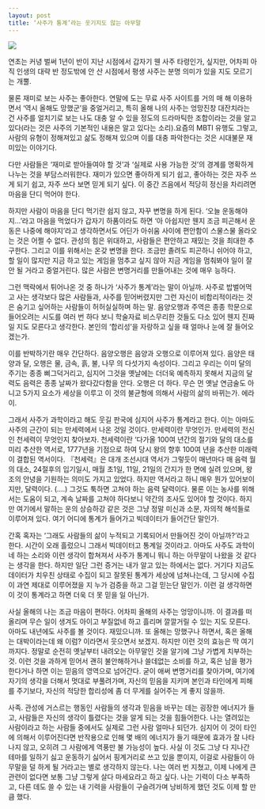 ```yaml
---
layout: post
title: ‘사주가 통계’라는 웃기지도 않는 아무말
---
```

![](https://img1.daumcdn.net/thumb/R658x0.q70/?fname=https://t1.daumcdn.net/news/202105/21/forceteller/20210521182339171oioh.png)

연초는 커녕 벌써 1년이 반이 지난 시점에서 갑자기 웬 사주 타령인가, 싶지만, 어차피 아직 인생의 대략 반 정도밖에 안 산 시점에서 평생 사주는 분명 의미가 있을 지도 모르기는 개뿔.

물론 재미로 보는 사주는 좋아한다. 연말에 도는 무료 사주 사이트를 거의 매 해 이용하면서 ‘역시 올해도 망했군’을 중얼거리고, 특히 올해 나의 사주는 엉망진창 대잔치라는 건 사주를 얼치기로 보는 나도 대충 알 수 있을 정도의 드라마틱한 조합이라는 것을 알고 있다(라는 것은 사주의 기본적인 내용은 알고 있다는 소리).요즘의 MBTI 유행도 그렇고, 사람의 유형이 정해져있고 삶도 정해져 있으며 이를 대충 파악한다는 것은 시대불문 재미있는 이야기다.

다만 사람들은 ‘재미로 받아들여야 할 것’과 ‘실제로 사용 가능한 것’의 경계를 명확하게 나누는 것을 부담스러워한다. 재미가 있으면 좋아하게 되기 쉽고, 좋아하는 것은 자주 쓰게 되기 쉽고, 자주 쓰다 보면 믿게 되기 싶다. 이 중간 즈음에서 적당히 정신을 차리려면 마음을 단디 먹어야 한다.

하지만 사람이 마음을 단디 먹기란 쉽지 않고, 자꾸 변명을 하게 된다. ‘오늘 운동해야지…’라고 마음을 먹었다가 갑자기 하품이라도 하면 ‘아 아쉽지만 웬지 조금 피곤해서 운동은 나중에 해야지’라고 생각하면서도 어딘가 아쉬움 사이에 편안함이 스물스물 올라오는 것은 어쩔 수 없다. 관성의 힘은 위대하고, 사람들은 편안하고 재밌는 것을 최대한 추구한다. 그리고 이를 위해서는 온갖 변명을 한다. 조금만 졸려도 피곤하니 쉬어야 하고, 할 일이 많지만 지금 하고 있는 게임을 멈추고 싶지 않아 지금 게임을 멈춰봐야 일이 잘 안 될 거라고 중얼거린다. 많은 사람은 변명거리를 만들어내는 것에 매우 능하다.

그런 맥락에서 튀어나온 것 중 하나가 ‘사주가 통계’라는 말이 아닐까. 사주로 밥벌어먹고 사는 생각보다 많은 사람들과, 사주를 믿어버렸지만 그런 자신이 비합리적이라는 것은 숨기고 싶어하는 사람들이 허허실실하며 하는 말. 음양오행과 주역은 종종 학문으로 들어오려는 시도를 여러 번 하다 보니 학술자료 비스무리한 것들도 다소 있어 웬지 진짜일 지도 모른다고 생각한다. 본인의 ‘합리성’을 자랑하고 싶을 때 얼마나 눈에 잘 들어오겠는가.

이를 반박하기란 매우 간단하다. 음양오행은 음양과 오행으로 이루어져 있다. 음양은 태양과 달, 오행은 물, 금속, 흙, 불, 나무 의 다섯가지 속성이다. 그리고 우리는 이미 달의 주기는 종종 삐그덕거리고, 심지어 그것을 옛날에는 더더욱 예측하지 못해서 지금의 달력도 음력은 종종 날짜가 왔다갔다함을 안다. 오행은 더 하다. 무슨 먼 옛날 연금술도 아니고 5가지 요소가 세상을 이루고 이 것의 불균형에 의해서 사람의 삶의 바뀌는가. 에라이.

그래서 사주가 과학이라고 해도 웃길 판국에 심지어 사주가 통계라고 한다. 이는 아마도 사주의 근간이 되는 만세력에서 나온 것일 것이다. 만세력이란 무엇인가. 만세력의 전신인 천세력이 무엇인지 찾아보자. 천세력이란 ‘다가올 100여 년간의 절기와 달의 대소를 미리 추산한 역서로, 1777년을 기점으로 하여 당시 왕의 향후 100여 년을 추산한 미래력이 결합된 역서이다. 『천세력』은 대개 조선시대 역서가 그렇듯이 매년마다 매 음력 월의 대소, 24절후의 입기일시, 매월 초1일, 11일, 21일의 간지가 한 면에 실려 있으며, 왕조의 안녕을 기원하는 의미도 가지고 있었다. 하지만 역서라고 하니 매우 뭔가 있어보이지만, 달력이다. (….) 그것도 툭하면 고쳐야 하는 음력 달력이다. 물론 이는 농사를 위해서는 도움이 되고, 계속 날짜를 고쳐야 하다보니 약간의 조사도 있어야 할 것이다. 하지만 여기에서 말하는 운의 상승하강 같은 것은 그냥 정말 미신과 소문, 자의적 해석들로 이루어져 있다. 여기 어디에 통계가 들어가고 빅데이터가 들어간단 말인가.

간혹 혹자는 ‘그래도 사람들의 삶이 누적되고 기록되어서 만들어진 것이 아닐까?’라고 한다. 시간이 오래 흘렀으니 그래서 빅데이터고 통계일 것이라고. 아마도 사주도 과학이네 하는 소리와 이런 생각이 합쳐져서 사주가 통계니 뭐니 하는 아무말이 나왔을 것 같다는 생각을 한다. 하지만 일단 그런 증거는 내가 알고 있는 하에서는 없다. 거기다 지금도 데이터가 치우친 상태로 수집이 되고 잘못된 통계가 세상에 넘쳐나는데, 그 당시에 수집이 과연 제대로 이루어졌을 지 누가 검증을 하고 그걸 믿는단 말인가. 이런 걸 생각하면 이 것이 통계라고 하면 더욱 더 못 믿을 일 아닌가.

사실 올해의 나는 조금 마음이 편하다. 어차피 올해의 사주는 엉망이니까. 이 결과를 떠올리며 무슨 일이 생겨도 아이고 부질없네 하고 흘리며 깔깔거릴 수 있는 지도 모른다. 아마도 내년에도 사주를 볼 것이다. 재밌으니까. 또 올해는 망했구나 하면서, 혹은 올해는 대박이라는데 왜 이럼? 이라면서 웃으면서 보겠지.  하지만 이런 것의 효능은 딱 여기까지다. 정말로 순전히 옛날부터 내려오는 아무말인 것을 알기에 그냥 가볍게 치부하는 것. 이런 것을 과하게 믿어서 괜히 불안해하거나 쓸데없는 소비를 하고, 혹은 남을 평가한다거나 하면 이는 믿음의 영역으로 넘어간다. 굳이 애써 변명거리를 찾아가며, 여기에 자기의 생각을 더해서 멋대로 부풀려가며, 자신의 믿음을 지키며 본인과 타인에게 피해를 주기보다, 자신의 적당한 합리성에 좀 더 무게를 실어주는 게 좋지 않을까.

사족. 관성에 거스르는 행동인 사람들의 생각과 믿음을 바꾸는 데는 굉장한 에너지가 들고, 사람들은 자신의 생각이 틀렸다는 것을 알게 되는 것을 힘들어한다. 나는 열려있는 사람이라고 하는 사람들 중에서도 실제로 그런 사람 얼마나 되던가. 심지어 이 것이 타인에 의해서 이루어진다면 반작용으로 인해 몇 배의 에너지가 들기 때문에 효과가 잘 나타나지 않고, 오히려 그 사람에게 역풍만 불 가능성이 높다. 사실 이 것도 그냥 다 지나간 테마를 일하기 싫고 운동하기 싫어서 핑계거리로 쓰고 있을 뿐이지, 이걸로 사람들이 아무말을 덜 하게 될 거라고는 별로 생각하지 않는다.
나는 여러 번 지쳤고, 이제 나에게 큰 관련이 없다면 보통 그냥 그렇게 살다 마세요라고 하고 싶다. 나는 기력이 다소 부족하고, 다른 데도 쓸 수 있는 내 기력을 사람들이 구슬려가며 낭비하게 했던 것도 이제 할 만큼 했다. 

